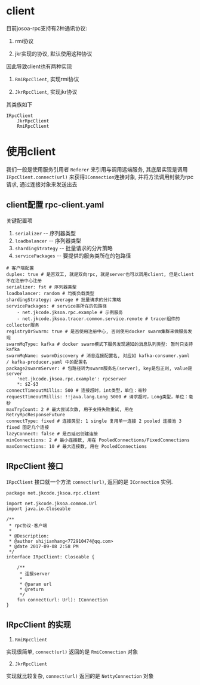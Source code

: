# client

目前josoa-rpc支持有2种通讯协议:

1. rmi协议

2. jkr实现的协议, 默认使用这种协议

因此导致client也有两种实现

1. `RmiRpcClient`, 实现rmi协议

2. `JkrRpcClient`, 实现jkr协议

其类族如下

```
IRpcClient
	JkrRpcClient
	RmiRpcClient
```

# 使用client

我们一般是使用服务引用者 `Referer` 来引用与调用远端服务, 其底层实现是调用 `IRpcClient.connect(url)` 来获得`IConnection`连接对象, 并将方法调用封装为rpc请求, 通过连接对象来发送出去

## client配置 rpc-client.yaml

关键配置项

1. `serializer` -- 序列器类型
2. `loadbalancer` -- 序列器类型
3. `shardingStrategy` -- 批量请求的分片策略
4. `servicePackages` -- 要提供的服务类所在的包路径

```
# 客户端配置
duplex: true # 是否双工, 就是双向rpc, 就是server也可以调用client, 但是client不在注册中心注册
serializer: fst # 序列器类型
loadbalancer: random # 均衡负载类型
shardingStrategy: average # 批量请求的分片策略
servicePackages: # service类所在的包路径
    - net.jkcode.jksoa.rpc.example # 示例服务
    - net.jkcode.jksoa.tracer.common.service.remote # tracer组件的collector服务
registryOrSwarm: true # 是否使用注册中心, 否则使用docker swarm集群来做服务发现
swarmMqType: kafka # docker swarm模式下服务发现通知的消息队列类型: 暂时只支持 kafka
swarmMqName: swarmDiscovery # 消息连接配置名, 对应如 kafka-consumer.yaml / kafka-producer.yaml 中的配置名
package2swarmServer: # 包路径转为swarm服务名(server), key是包正则, value是server
    'net.jkcode.jksoa.rpc.example': rpcserver
    *: $2-$3
connectTimeoutMillis: 500 # 连接超时，int类型，单位：毫秒
requestTimeoutMillis: !!java.lang.Long 5000 # 请求超时，Long类型，单位：毫秒
maxTryCount: 2 # 最大尝试次数, 用于支持失败重试, 用在 RetryRpcResponseFuture
connectType: fixed # 连接类型: 1 single 复用单一连接 2 pooled 连接池 3 fixed 固定几个连接
lazyConnect: false # 是否延迟创建连接
minConnections: 2 # 最小连接数, 用在 PooledConnections/FixedConnections
maxConnections: 10 # 最大连接数, 用在 PooledConnections
```

## IRpcClient 接口

`IRpcClient` 接口就一个方法 `connect(url)`, 返回的是 `IConnection` 实例.

```
package net.jkcode.jksoa.rpc.client

import net.jkcode.jksoa.common.Url
import java.io.Closeable

/**
 * rpc协议-客户端
 *
 * @Description:
 * @author shijianhang<772910474@qq.com>
 * @date 2017-09-08 2:58 PM
 */
interface IRpcClient: Closeable {

    /**
     * 连接server
     *
     * @param url
     * @return
     */
    fun connect(url: Url): IConnection
}
```

## IRpcClient 的实现

1. `RmiRpcClient`

实现很简单, `connect(url)` 返回的是 `RmiConnection` 对象

2. `JkrRpcClient`

实现就比较复杂, `connect(url)` 返回的是 `NettyConnection` 对象
